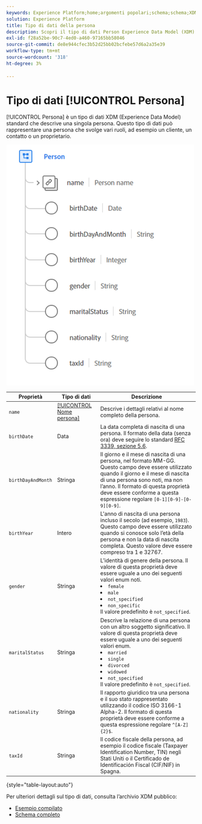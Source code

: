 ```yaml
---
keywords: Experience Platform;home;argomenti popolari;schema;schema;XDM;campi;schemi;schemi;persona;tipo di dati;tipo di dati;tipo di dati;
solution: Experience Platform
title: Tipo di dati della persona
description: Scopri il tipo di dati Person Experience Data Model (XDM).
exl-id: f28a52be-90c7-4ed0-a460-97165bb58046
source-git-commit: de8e944cfec3b52d25bb02bcfebe57d6a2a35e39
workflow-type: tm+mt
source-wordcount: '318'
ht-degree: 3%

---
```


# Tipo di dati [!UICONTROL Persona]

[!UICONTROL Persona] è un tipo di dati XDM (Experience Data Model) standard che descrive una singola persona. Questo tipo di dati può rappresentare una persona che svolge vari ruoli, ad esempio un cliente, un contatto o un proprietario.

<img src="../images/data-types/person.PNG" width="500" /><br />

| Proprietà | Tipo di dati | Descrizione |
| --- | --- | --- |
| `name` | [[!UICONTROL Nome persona]](./person-name.md) | Descrive i dettagli relativi al nome completo della persona. |
| `birthDate` | Data | La data completa di nascita di una persona. Il formato della data (senza ora) deve seguire lo standard [RFC 3339, sezione 5.6](https://tools.ietf.org/html/rfc3339#section-5.6). |
| `birthDayAndMonth` | Stringa | Il giorno e il mese di nascita di una persona, nel formato MM-GG. Questo campo deve essere utilizzato quando il giorno e il mese di nascita di una persona sono noti, ma non l’anno. Il formato di questa proprietà deve essere conforme a questa espressione regolare `[0-1][0-9]-[0-9][0-9]`. |
| `birthYear` | Intero | L&#39;anno di nascita di una persona incluso il secolo (ad esempio, `1983`). Questo campo deve essere utilizzato quando si conosce solo l’età della persona e non la data di nascita completa. Questo valore deve essere compreso tra 1 e 32767. |
| `gender` | Stringa | L’identità di genere della persona. Il valore di questa proprietà deve essere uguale a uno dei seguenti valori enum noti. <li> `female` </li> <li> `male` </li> <li> `not_specified` </li> <li> `non_specific` </li> Il valore predefinito è `not_specified`. |
| `maritalStatus` | Stringa | Descrive la relazione di una persona con un altro soggetto significativo. Il valore di questa proprietà deve essere uguale a uno dei seguenti valori enum. <li> `married` </li> <li> `single` </li> <li> `divorced` </li> <li> `widowed` </li> <li> `not_specified` </li> Il valore predefinito è `not_specified`. |
| `nationality` | Stringa | Il rapporto giuridico tra una persona e il suo stato rappresentato utilizzando il codice ISO 3166-1 Alpha-2. Il formato di questa proprietà deve essere conforme a questa espressione regolare `^[A-Z]{2}$`. |
| `taxId` | Stringa | Il codice fiscale della persona, ad esempio il codice fiscale (Taxpayer Identification Number, TIN) negli Stati Uniti o il Certificado de Identificación Fiscal (CIF/NIF) in Spagna. |

{style="table-layout:auto"}

Per ulteriori dettagli sul tipo di dati, consulta l’archivio XDM pubblico:

* [Esempio compilato](https://github.com/adobe/xdm/blob/master/components/datatypes/person/person.example.1.json)
* [Schema completo](https://github.com/adobe/xdm/blob/master/components/datatypes/person/person.schema.json)
